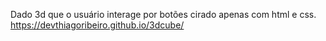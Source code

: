 Dado 3d que o usuário interage por botões cirado apenas com html e css.
https://devthiagoribeiro.github.io/3dcube/
